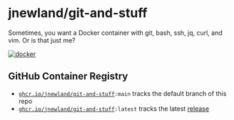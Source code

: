 # jnewland/git-and-stuff

Sometimes, you want a Docker container with git, bash, ssh, jq, curl, and vim. Or is that just me?

[![docker](https://github.com/jnewland/git-and-stuff/workflows/docker/badge.svg)](https://github.com/jnewland/git-and-stuff/actions?query=workflow%3Adocker)

## GitHub Container Registry

- <code>[ghcr.io/jnewland/git-and-stuff](https://github.com/users/jnewland/packages/container/package/git-and-stuff):main</code> tracks the default branch of this repo
- <code>[ghcr.io/jnewland/git-and-stuff](https://github.com/users/jnewland/packages/container/package/git-and-stuff):latest</code> tracks the latest [release](https://github.com/jnewland/git-and-stuff/releases)